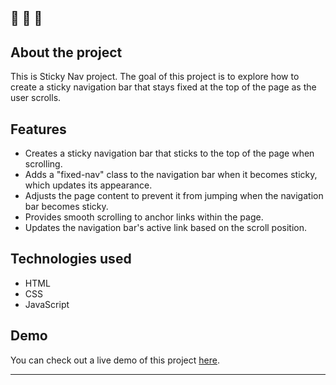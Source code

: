 ## 🔔 🔔 🔔

## About the project

This is Sticky Nav project. The goal of this project is to explore how to create a sticky navigation bar that stays fixed at the top of the page as the user scrolls.


## Features

- Creates a sticky navigation bar that sticks to the top of the page when scrolling.
- Adds a "fixed-nav" class to the navigation bar when it becomes sticky, which updates its appearance.
- Adjusts the page content to prevent it from jumping when the navigation bar becomes sticky.
- Provides smooth scrolling to anchor links within the page.
- Updates the navigation bar's active link based on the scroll position.

## Technologies used

- HTML
- CSS
- JavaScript

## Demo

You can check out a live demo of this project [here](https://elenacoder.github.io/JavaScript30-Projects/project-24-sticky-nav/).

---